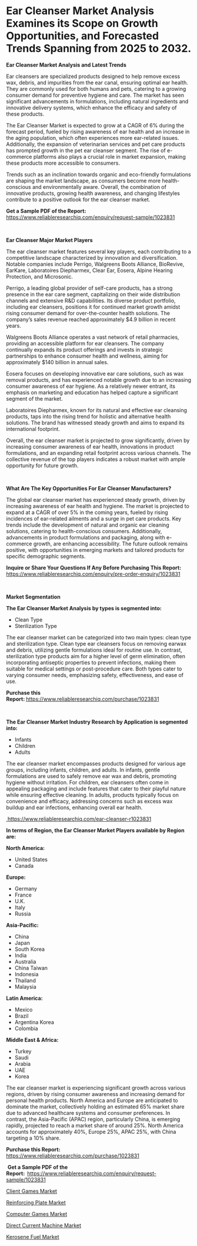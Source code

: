 <p><h1>Ear Cleanser Market Analysis Examines its Scope on Growth Opportunities, and Forecasted Trends Spanning from 2025 to 2032.</h1></p><p><strong>Ear Cleanser Market Analysis and Latest Trends</strong></p>
<p><p>Ear cleansers are specialized products designed to help remove excess wax, debris, and impurities from the ear canal, ensuring optimal ear health. They are commonly used for both humans and pets, catering to a growing consumer demand for preventive hygiene and care. The market has seen significant advancements in formulations, including natural ingredients and innovative delivery systems, which enhance the efficacy and safety of these products.</p><p>The Ear Cleanser Market is expected to grow at a CAGR of 6% during the forecast period, fueled by rising awareness of ear health and an increase in the aging population, which often experiences more ear-related issues. Additionally, the expansion of veterinarian services and pet care products has prompted growth in the pet ear cleanser segment. The rise of e-commerce platforms also plays a crucial role in market expansion, making these products more accessible to consumers. </p><p>Trends such as an inclination towards organic and eco-friendly formulations are shaping the market landscape, as consumers become more health-conscious and environmentally aware. Overall, the combination of innovative products, growing health awareness, and changing lifestyles contribute to a positive outlook for the ear cleanser market.</p></p>
<p><strong>Get a Sample PDF of the Report:&nbsp;</strong> <a href="https://www.reliableresearchiq.com/enquiry/request-sample/1023831?utm_campaign=1834&utm_medium=2&utm_source=Github&utm_content=ia&utm_term=05032025&utm_id=ear-cleanser">https://www.reliableresearchiq.com/enquiry/request-sample/1023831</a></p>
<p>&nbsp;</p>
<p><strong>Ear Cleanser Major Market Players</strong></p>
<p><p>The ear cleanser market features several key players, each contributing to a competitive landscape characterized by innovation and diversification. Notable companies include Perrigo, Walgreens Boots Alliance, BioRevive, EarKare, Laboratoires Diepharmex, Clear Ear, Eosera, Alpine Hearing Protection, and Microsonic.</p><p>Perrigo, a leading global provider of self-care products, has a strong presence in the ear care segment, capitalizing on their wide distribution channels and extensive R&D capabilities. Its diverse product portfolio, including ear cleansers, positions it for continued market growth amidst rising consumer demand for over-the-counter health solutions. The company’s sales revenue reached approximately $4.9 billion in recent years.</p><p>Walgreens Boots Alliance operates a vast network of retail pharmacies, providing an accessible platform for ear cleansers. The company continually expands its product offerings and invests in strategic partnerships to enhance consumer health and wellness, aiming for approximately $140 billion in annual sales.</p><p>Eosera focuses on developing innovative ear care solutions, such as wax removal products, and has experienced notable growth due to an increasing consumer awareness of ear hygiene. As a relatively newer entrant, its emphasis on marketing and education has helped capture a significant segment of the market.</p><p>Laboratoires Diepharmex, known for its natural and effective ear cleansing products, taps into the rising trend for holistic and alternative health solutions. The brand has witnessed steady growth and aims to expand its international footprint.</p><p>Overall, the ear cleanser market is projected to grow significantly, driven by increasing consumer awareness of ear health, innovations in product formulations, and an expanding retail footprint across various channels. The collective revenue of the top players indicates a robust market with ample opportunity for future growth.</p></p>
<p>&nbsp;</p>
<p><strong>What Are The Key Opportunities For Ear Cleanser Manufacturers?</strong></p>
<p><p>The global ear cleanser market has experienced steady growth, driven by increasing awareness of ear health and hygiene. The market is projected to expand at a CAGR of over 5% in the coming years, fueled by rising incidences of ear-related ailments and a surge in pet care products. Key trends include the development of natural and organic ear cleaning solutions, catering to health-conscious consumers. Additionally, advancements in product formulations and packaging, along with e-commerce growth, are enhancing accessibility. The future outlook remains positive, with opportunities in emerging markets and tailored products for specific demographic segments.</p></p>
<p><strong>Inquire or Share Your Questions If Any Before Purchasing This Report:</strong> <a href="https://www.reliableresearchiq.com/enquiry/pre-order-enquiry/1023831?utm_campaign=1834&utm_medium=2&utm_source=Github&utm_content=ia&utm_term=05032025&utm_id=ear-cleanser">https://www.reliableresearchiq.com/enquiry/pre-order-enquiry/1023831</a></p>
<p>&nbsp;</p>
<p><strong>Market Segmentation</strong></p>
<p><strong>The Ear Cleanser Market Analysis by types is segmented into:</strong></p>
<p><ul><li>Clean Type</li><li>Sterilization Type</li></ul></p>
<p><p>The ear cleanser market can be categorized into two main types: clean type and sterilization type. Clean type ear cleansers focus on removing earwax and debris, utilizing gentle formulations ideal for routine use. In contrast, sterilization type products aim for a higher level of germ elimination, often incorporating antiseptic properties to prevent infections, making them suitable for medical settings or post-procedure care. Both types cater to varying consumer needs, emphasizing safety, effectiveness, and ease of use.</p></p>
<p><strong>Purchase this Report:&nbsp;</strong><a href="https://www.reliableresearchiq.com/purchase/1023831?utm_campaign=1834&utm_medium=2&utm_source=Github&utm_content=ia&utm_term=05032025&utm_id=ear-cleanser">https://www.reliableresearchiq.com/purchase/1023831</a></p>
<p>&nbsp;</p>
<p><strong>The Ear Cleanser Market Industry Research by Application is segmented into:</strong></p>
<p><ul><li>Infants</li><li>Children</li><li>Adults</li></ul></p>
<p><p>The ear cleanser market encompasses products designed for various age groups, including infants, children, and adults. In infants, gentle formulations are used to safely remove ear wax and debris, promoting hygiene without irritation. For children, ear cleansers often come in appealing packaging and include features that cater to their playful nature while ensuring effective cleaning. In adults, products typically focus on convenience and efficacy, addressing concerns such as excess wax buildup and ear infections, enhancing overall ear health.</p></p>
<p><a href="https://www.reliableresearchiq.com/ear-cleanser-r1023831?utm_campaign=1834&utm_medium=2&utm_source=Github&utm_content=ia&utm_term=05032025&utm_id=ear-cleanser">&nbsp;https://www.reliableresearchiq.com/ear-cleanser-r1023831</a></p>
<p><strong>In terms of Region, the Ear Cleanser Market Players available by Region are:</strong></p>
<p>
    <p> <strong> North America: </strong>
        <ul>
            <li>United States</li>
            <li>Canada</li>
        </ul>
        </p> 
    <p> <strong> Europe: </strong>
        <ul>
            <li>Germany</li>
            <li>France</li>
            <li>U.K.</li>
            <li>Italy</li>
            <li>Russia</li>
        </ul>
        </p> 
    <p> <strong> Asia-Pacific: </strong>
        <ul>
            <li>China</li>
            <li>Japan</li>
            <li>South Korea</li>
            <li>India</li>
            <li>Australia</li>
            <li>China Taiwan</li>
            <li>Indonesia</li>
            <li>Thailand</li>
            <li>Malaysia</li>
        </ul>
        </p> 
    <p> <strong> Latin America: </strong>
        <ul>
            <li>Mexico</li>
            <li>Brazil</li>
            <li>Argentina Korea</li>
            <li>Colombia</li>
        </ul>
        </p> 
    <p> <strong> Middle East & Africa: </strong>
        <ul>
            <li>Turkey</li>
            <li>Saudi</li>
            <li>Arabia</li>
            <li>UAE</li>
            <li>Korea</li>
        </ul>
    </p>
    </p>
<p><p>The ear cleanser market is experiencing significant growth across various regions, driven by rising consumer awareness and increasing demand for personal health products. North America and Europe are anticipated to dominate the market, collectively holding an estimated 65% market share due to advanced healthcare systems and consumer preferences. In contrast, the Asia-Pacific (APAC) region, particularly China, is emerging rapidly, projected to reach a market share of around 25%. North America accounts for approximately 40%, Europe 25%, APAC 25%, with China targeting a 10% share.</p></p>
<p><strong>Purchase this Report: </strong><a href="https://www.reliableresearchiq.com/purchase/1023831?utm_campaign=1834&utm_medium=2&utm_source=Github&utm_content=ia&utm_term=05032025&utm_id=ear-cleanser">https://www.reliableresearchiq.com/purchase/1023831</a></p>
<p>&nbsp;<strong>Get a Sample PDF of the Report:&nbsp;&nbsp;</strong><a href="https://www.reliableresearchiq.com/enquiry/request-sample/1023831?utm_campaign=1834&utm_medium=2&utm_source=Github&utm_content=ia&utm_term=05032025&utm_id=ear-cleanser">https://www.reliableresearchiq.com/enquiry/request-sample/1023831</a></p>
<p><strong></strong></p>
<p><p><a href="https://github.com/filinjaic7/Market-Research-Report-List-1/blob/main/client-games-market.md?utm_campaign=1834&utm_medium=2&utm_source=Github&utm_content=ia&utm_term=05032025&utm_id=ear-cleanser">Client Games Market</a></p><p><a href="https://github.com/rocicbenton/Market-Research-Report-List-1/blob/main/reinforcing-plate-market.md?utm_campaign=1834&utm_medium=2&utm_source=Github&utm_content=ia&utm_term=05032025&utm_id=ear-cleanser">Reinforcing Plate Market</a></p><p><a href="https://github.com/bourgnimeru5/Market-Research-Report-List-1/blob/main/computer-games-market.md?utm_campaign=1834&utm_medium=2&utm_source=Github&utm_content=ia&utm_term=05032025&utm_id=ear-cleanser">Computer Games Market</a></p><p><a href="https://github.com/ishikodehira/Market-Research-Report-List-1/blob/main/direct-current-machine-market.md?utm_campaign=1834&utm_medium=2&utm_source=Github&utm_content=ia&utm_term=05032025&utm_id=ear-cleanser">Direct Current Machine Market</a></p><p><a href="https://github.com/tahjaylestro/Market-Research-Report-List-1/blob/main/kerosene-fuel-market.md?utm_campaign=1834&utm_medium=2&utm_source=Github&utm_content=ia&utm_term=05032025&utm_id=ear-cleanser">Kerosene Fuel Market</a></p></p>